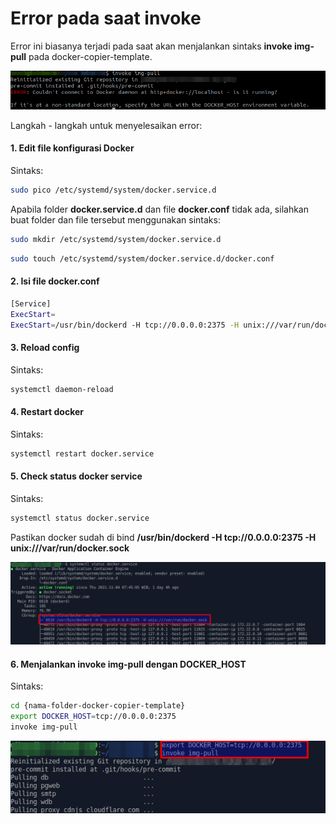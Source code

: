 # Error pada saat invoke

Error ini biasanya terjadi pada saat akan menjalankan sintaks **invoke img-pull** pada docker-copier-template.

![](../../img/troubleshoot/Docker/error-invoke.png)

Langkah - langkah untuk menyelesaikan error:

#### 1. Edit file konfigurasi Docker
Sintaks:

```bash
sudo pico /etc/systemd/system/docker.service.d
```
Apabila folder **docker.service.d** dan file **docker.conf** tidak ada, silahkan buat folder dan file tersebut menggunakan sintaks:

```bash
sudo mkdir /etc/systemd/system/docker.service.d
```
```bash
sudo touch /etc/systemd/system/docker.service.d/docker.conf
```

#### 2. Isi file docker.conf
```bash
[Service]
ExecStart=
ExecStart=/usr/bin/dockerd -H tcp://0.0.0.0:2375 -H unix:///var/run/docker.sock
```

#### 3. Reload config
Sintaks:

```bash
systemctl daemon-reload
```

#### 4. Restart docker
Sintaks:

```bash
systemctl restart docker.service
```

#### 5. Check status docker service
Sintaks:

```bash
systemctl status docker.service
```

Pastikan docker sudah di bind **/usr/bin/dockerd -H tcp://0.0.0.0:2375 -H unix:///var/run/docker.sock**

![](../../img/troubleshoot/Docker/status-docker.png)

#### 6. Menjalankan invoke img-pull dengan DOCKER_HOST

Sintaks:

```bash
cd {nama-folder-docker-copier-template}
export DOCKER_HOST=tcp://0.0.0.0:2375
invoke img-pull
```
![](../../img/troubleshoot/Docker/invoke-img-pull.png)
